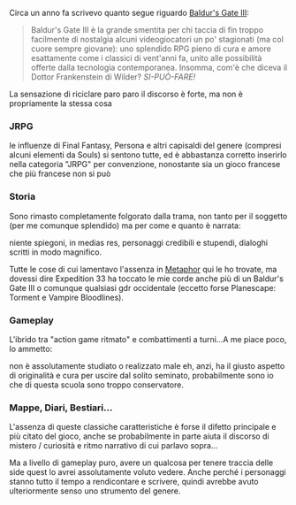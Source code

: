 Circa un anno fa scrivevo quanto segue riguardo [Baldur's Gate III](/posts/ita/baldurs-gate-3):

> Baldur's Gate III è la grande smentita per chi taccia di fin troppo facilmente di nostalgia alcuni videogiocatori un po' stagionati (ma col cuore sempre giovane): uno splendido RPG pieno di cura e amore esattamente come i classici di vent'anni fa, unito alle possibilità offerte dalla tecnologia contemporanea.
Insomma, com'è che diceva il Dottor Frankenstein di Wilder? _SI-PUÒ-FARE!_

La sensazione di riciclare paro paro il discorso è forte, ma non è propriamente la stessa cosa

### JRPG 

le influenze di Final Fantasy, Persona e altri capisaldi del genere (compresi alcuni elementi da Souls) si sentono tutte, ed è abbastanza corretto inserirlo nella categoria "JRPG" per convenzione, nonostante sia un gioco francese che più francese non si può

### Storia

Sono rimasto completamente folgorato dalla trama, non tanto per il soggetto (per me comunque splendido) ma per come e quanto è narrata: 

niente spiegoni, in medias res, personaggi credibili e stupendi, dialoghi scritti in modo magnifico.

Tutte le cose di cui lamentavo l'assenza in [Metaphor]() qui le ho trovate, ma dovessi dire Expedition 33 ha toccato le mie corde anche più di un Baldur's Gate III o comunque qualsiasi gdr occidentale (eccetto forse Planescape: Torment e Vampire Bloodlines).

### Gameplay

L'ibrido tra "action game ritmato" e combattimenti a turni...A me piace poco, lo ammetto:

non è assolutamente studiato o realizzato male eh, anzi, ha il giusto aspetto di originalità e cura per uscire dal solito seminato, probabilmente sono io che di questa scuola sono troppo conservatore.

### Mappe, Diari, Bestiari...

L'assenza di queste classiche caratteristiche è forse il difetto principale e più citato del gioco, anche se probabilmente in parte aiuta il discorso di mistero / curiosità e ritmo narrativo di cui parlavo sopra...

Ma a livello di gameplay puro, avere un qualcosa per tenere traccia delle side quest lo avrei assolutamente voluto vedere. Anche perché i personaggi stanno tutto il tempo a rendicontare e scrivere, quindi avrebbe avuto ulteriormente senso uno strumento del genere.